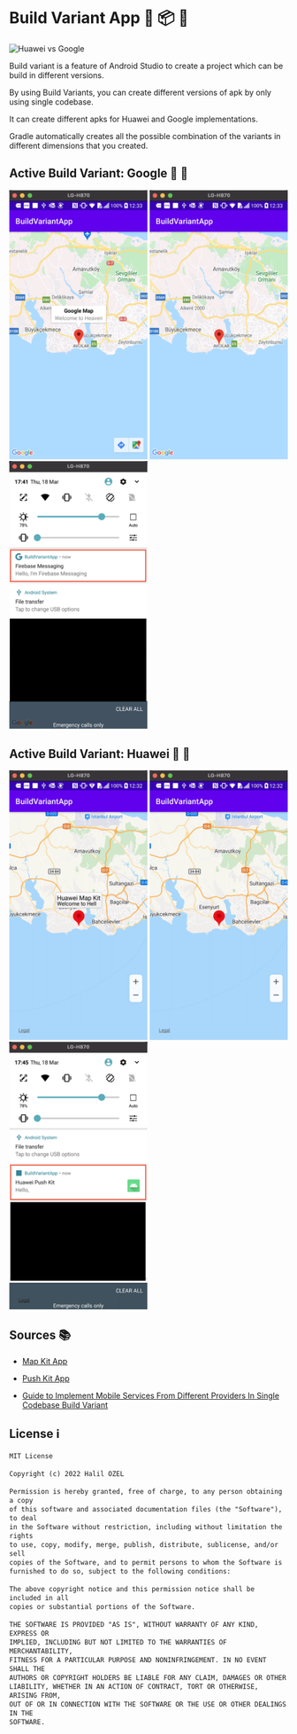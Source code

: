 # Build Variant App 🗾 📦 📱

![Huawei vs Google](https://www.notebookcheck.net/fileadmin/Notebooks/News/_nc3/Huawei_will_nie_wieder_zurueck_zu_Google73.jpg)

Build variant is a feature of Android Studio to create a project which can be build in different versions.

By using Build Variants, you can create different versions of apk by only using single codebase.

It can create different apks for Huawei and Google implementations.

Gradle automatically creates all the possible combination of the variants in different dimensions that you created.

## Active Build Variant: Google 📨 🧭

<img src="https://github.com/halilozel1903/BuildVariantApp/blob/master/screenshots/google_map.png" width="250" />  <img src="https://github.com/halilozel1903/BuildVariantApp/blob/master/screenshots/google_map_1.png" width="250" />  <img src="https://github.com/halilozel1903/BuildVariantApp/blob/master/screenshots/google_message.png" width="250" />

## Active Build Variant: Huawei 📩 📍

<img src="https://github.com/halilozel1903/BuildVariantApp/blob/master/screenshots/huawei_map.png" width="250" />  <img src="https://github.com/halilozel1903/BuildVariantApp/blob/master/screenshots/huawei_map_1.png" width="250" />  <img src="https://github.com/halilozel1903/BuildVariantApp/blob/master/screenshots/huawei_message.png" width="250" />


## Sources 📚

- [Map Kit App](https://github.com/halilozel1903/HuaweiMapKitApp)

- [Push Kit App](https://github.com/halilozel1903/HuaweiPushKitApp)

- [Guide to Implement Mobile Services From Different Providers In Single Codebase Build Variant](https://medium.com/huawei-developers/guide-to-implement-mobile-services-from-different-providers-in-single-codebase-build-variants-b3610fb77fec) 

## License ℹ️
```
MIT License

Copyright (c) 2022 Halil OZEL

Permission is hereby granted, free of charge, to any person obtaining a copy
of this software and associated documentation files (the "Software"), to deal
in the Software without restriction, including without limitation the rights
to use, copy, modify, merge, publish, distribute, sublicense, and/or sell
copies of the Software, and to permit persons to whom the Software is
furnished to do so, subject to the following conditions:

The above copyright notice and this permission notice shall be included in all
copies or substantial portions of the Software.

THE SOFTWARE IS PROVIDED "AS IS", WITHOUT WARRANTY OF ANY KIND, EXPRESS OR
IMPLIED, INCLUDING BUT NOT LIMITED TO THE WARRANTIES OF MERCHANTABILITY,
FITNESS FOR A PARTICULAR PURPOSE AND NONINFRINGEMENT. IN NO EVENT SHALL THE
AUTHORS OR COPYRIGHT HOLDERS BE LIABLE FOR ANY CLAIM, DAMAGES OR OTHER
LIABILITY, WHETHER IN AN ACTION OF CONTRACT, TORT OR OTHERWISE, ARISING FROM,
OUT OF OR IN CONNECTION WITH THE SOFTWARE OR THE USE OR OTHER DEALINGS IN THE
SOFTWARE.
```






